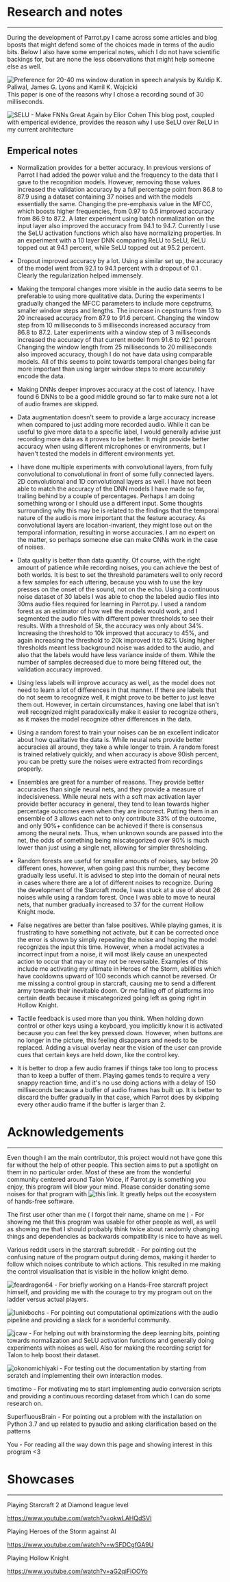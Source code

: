 # Research and notes
-----------

During the development of Parrot.py I came across some articles and blog bposts that might defend some of the choices made in terms of the audio bits.
Below I also have some emperical notes, which I do not have scientific backings for, but are none the less observations that might help someone else as well.

![Preference for 20-40 ms window duration in speech analysis by Kuldip K. Paliwal, James G. Lyons and Kamil K. Wojcicki](http://citeseerx.ist.psu.edu/viewdoc/download?doi=10.1.1.185.3622&rep=rep1&type=pdf)
This paper is one of the reasons why I chose a recording sound of 30 milliseconds. 

![SELU - Make FNNs Great Again by Elior Cohen](https://towardsdatascience.com/selu-make-fnns-great-again-snn-8d61526802a9)
This blog post, coupled with emperical evidence, provides the reason why I use SeLU over ReLU in my current architecture

Emperical notes 
------

- Normalization provides for a better accuracy. In previous versions of Parrot I had added the power value and the frequency to the data that I gave to the recognition models.
However, removing those values increased the validation accuracy by a full percentage point from 86.8 to 87.9 using a dataset containing 37 noises and with the models essentially the same.
Changing the pre-emphasis value in the MFCC, which boosts higher frequencies, from 0.97 to 0.5 improved accuracy from 86.9 to 87.2.
A later experiment using batch normalization on the input layer also improved the accuracy from 94.1 to 94.7. 
Currently I use the SeLU activation functions which also have normalizing properties.
In an experiment with a 10 layer DNN comparing ReLU to SeLU, ReLU topped out at 94.1 percent, while SeLU topped out at 95.2 percent.

- Dropout improved accuracy by a lot. Using a similar set up, the accuracy of the model went from 92.1 to 94.1 percent with a dropout of 0.1 . Clearly the regularization helped immensely.

- Making the temporal changes more visible in the audio data seems to be preferable to using more qualitative data. 
During the experiments I gradually changed the MFCC parameters to include more cepstrums, smaller window steps and lengths.
The increase in cepstrums from 13 to 20 increased accuracy from 87.9 to 91.6 percent.
Changing the window step from 10 milliseconds to 5 milliseconds increased accuracy from 86.8 to 87.2.
Later experiments with a window step of 3 milliseconds increased the accuracy of that current model from 91.6 to 92.1 percent
Changing the window length from 25 milliseconds to 20 milliseconds also improved accuracy, though I do not have data using comparable models.
All of this seems to point towards temporal changes being far more important than using larger window steps to more accurately encode the data.

- Making DNNs deeper improves accuracy at the cost of latency. I have found 6 DNNs to be a good middle ground so far to make sure not a lot of audio frames are skipped.

- Data augmentation doesn't seem to provide a large accuracy increase when compared to just adding more recorded audio. While it can be useful to give more data to a specific label, I would generally advise just recording more data as it proves to be better.
It might provide better accuracy when using different microphones or environments, but I haven't tested the models in different environments yet.

- I have done multiple experiments with convolutional layers, from fully convolutional to convolutional in front of some fully connected layers. 2D convolutional and 1D convolutional layers as well.
I have not been able to match the accuracy of the DNN models I have made so far, trailing behind by a couple of percentages. Perhaps I am doing something wrong or I should use a different input.
Some thoughts surrounding why this may be is related to the findings that the temporal nature of the audio is more important that the feature accuracy.
As convolutional layers are location-invariant, they might lose out on the temporal information, resulting in worse accuracies. I am no expert on the matter, so perhaps someone else can make CNNs work in the case of noises.

- Data quality is better than data quantity. Of course, with the right amount of patience while recording noises, you can achieve the best of both worlds.
It is best to set the threshold parameters well to only record a few samples for each uttering, because you wish to use the key presses on the onset of the sound, not on the echo.
Using a continuous noise dataset of 30 labels I was able to chop the labeled audio files into 30ms audio files required for learning in Parrot.py.
I used a random forest as an estimator of how well the models would work, and I segmented the audio files with different power thresholds to see their results.
With a threshold of 5k, the accuracy was only about 34%. Increasing the threshold to 10k improved that accuracy to 45%, and again increasing the threshold to 20k improved it to 82%
Using higher thresholds meant less background noise was added to the audio, and also that the labels would have less variance inside of them. While the number of samples decreased due to more being filtered out, the validation accuracy improved.

- Using less labels will improve accuracy as well, as the model does not need to learn a lot of differences in that manner. 
If there are labels that do not seem to recognize well, it might prove to be better to just leave them out.
However, in certain circumstances, having one label that isn't well recognized might paradoxically make it easier to recognize others, as it makes the model recognize other differences in the data.

- Using a random forest to train your noises can be an excellent indicator about how qualitative the data is. While neural nets provide better accuracies all around, they take a while longer to train.
A random forest is trained relatively quickly, and when accuracy is above 90ish percent, you can be pretty sure the noises were extracted from recordings properly.

- Ensembles are great for a number of reasons. They provide better accuracies than single neural nets, and they provide a measure of indecisiveness.
While neural nets with a soft max activation layer provide better accuracy in general, they tend to lean towards higher percentage outcomes even when they are incorrect.
Putting them in an ensemble of 3 allows each net to only contribute 33% of the outcome, and only 90%+ confidence can be achieved if there is consensus among the neural nets.
Thus, when unknown sounds are passed into the net, the odds of something being miscategorized over 90% is much lower than just using a single net, allowing for simpler thresholding.

- Random forests are useful for smaller amounts of noises, say below 20 different ones, however, when going past this number, they become gradually less useful.
It is advised to step into the domain of neural nets in cases where there are a lot of different noises to recognize.
During the development of the Starcraft mode, I was stuck at a use of about 26 noises while using a random forest.
Once I was able to move to neural nets, that number gradually increased to 37 for the current Hollow Knight mode.

- False negatives are better than false positives. While playing games, it is frustrating to have something not activate, but it can be corrected once the error is shown by simply repeating the noise and hoping the model recognizes the input this time.
However, when a model activates a incorrect input from a noise, it will most likely cause an unexpected action to occur that may or may not be reversable.
Examples of this include me activating my ultimate in Heroes of the Storm, abilities which have cooldowns upward of 100 seconds which cannot be reversed.
Or me missing a control group in starcraft, causing me to send a different army towards their inevitable doom.
Or me falling off of platforms into certain death because it miscategorized going left as going right in Hollow Knight.

- Tactile feedback is used more than you think. When holding down control or other keys using a keyboard, you implicitly know it is activated because you can feel the key pressed down.
However, when buttons are no longer in the picture, this feeling disappears and needs to be replaced. Adding a visual overlay near the vision of the user can provide cues that certain keys are held down, like the control key.

- It is better to drop a few audio frames if things take too long to process than to keep a buffer of them. Playing games tends to require a very snappy reaction time, and it's no use doing actions with a delay of 150 milliseconds because a buffer of audio frames has built up.
It is better to discard the buffer gradually in that case, which Parrot does by skipping every other audio frame if the buffer is larger than 2.

# Acknowledgements
-----------

Even though I am the main contributor, this project would not have gone this far without the help of other people.
This section aims to put a spotlight on them in no particular order. Most of these are from the wonderful community centered around Talon Voice, if Parrot.py is something you enjoy, this program will blow your mind.
Please consider donating some noises for that program with ![this link](https://noise.talonvoice.com). It greatly helps out the ecosystem of hands-free software.

The first user other than me ( I forgot their name, shame on me ) - For showing me that this program was usable for other people as well, as well as showing me that I should probably think twice about randomly changing things and dependencies as backwards compatibility is nice to have as well.

Various reddit users in the starcraft subreddit - For pointing out the confusing nature of the program output during demos, making it harder to follow which noises contribute to which actions. This resulted in me making the control visualisation that is visible in the hollow knight demo.
	
![feardragon64](https://github.com/feardragon64) - For briefly working on a Hands-Free starcraft project himself, and providing me with the courage to try my program out on the ladder versus actual players.

![lunixbochs](https://github.com/lunixbochs) - For pointing out computational optimizations with the audio pipeline and providing a slack for a wonderful community.

![jcaw](https://github.com/jcaw) - For helping out with brainstorming the deep learning bits, pointing towards normalization and SeLU activation functions and generally doing experiments with noises as well.
Also for making the recording script for Talon to help boost their dataset.

![okonomichiyaki](https://github.com/okonomichiyaki) - For testing out the documentation by starting from scratch and implementing their own interaction modes.

timotimo - For motivating me to start implementing audio conversion scripts and providing a continuous recording dataset from which I can do some research on.

SuperfluousBrain - For pointing out a problem with the installation on Python 3.7 and up related to pyaudio and asking clarification based on the patterns

You - For reading all the way down this page and showing interest in this program <3

# Showcases
------------

Playing Starcraft 2 at Diamond league level

https://www.youtube.com/watch?v=okwLAHQdSVI

Playing Heroes of the Storm against AI

https://www.youtube.com/watch?v=wSFDCgfGA9U

Playing Hollow Knight

https://www.youtube.com/watch?v=aG2qiFiOOYo